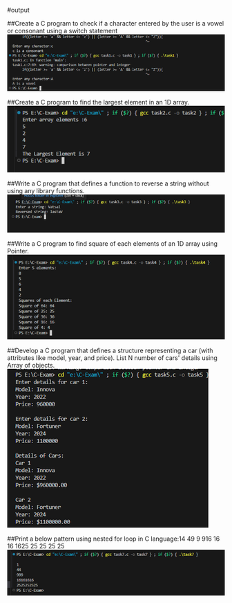 #output

##Create a C program to check if a character entered by the user is a vowel or consonant using a switch statement
![task1](ss/task1.png)


##Create a C program to find the largest element in an 1D array.
![task2](ss/task2.png)

##Write a C program that defines a function to reverse a string without using any library functions.
![task3](ss/task3.png)

##Write a C program to find square of each elements of an 1D array using Pointer.
![task4](ss/task4.png)

##Develop a C program that defines a structure representing a car (with attributes like model, year, and price). List N number of cars' details using Array of objects.
![task5](ss/task5.png)


##Print a below pattern using nested for loop in C language:14 49 9 916 16 16 1625 25 25 25 25
![task7](ss/task7.png)



